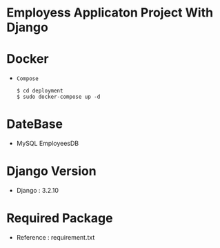 # Employess Applicaton Project With Django

# Docker

- `Compose`
  ```text
  $ cd deployment
  $ sudo docker-compose up -d
  ```

# DateBase

- MySQL EmployeesDB

# Django Version

- Django : 3.2.10

# Required Package

- Reference : requirement.txt
